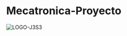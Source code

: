 # Mecatronica-Proyecto


![LOGO-J3S3](https://github.com/user-attachments/assets/c806a2d6-d518-48dc-a646-f84c725ec575)
